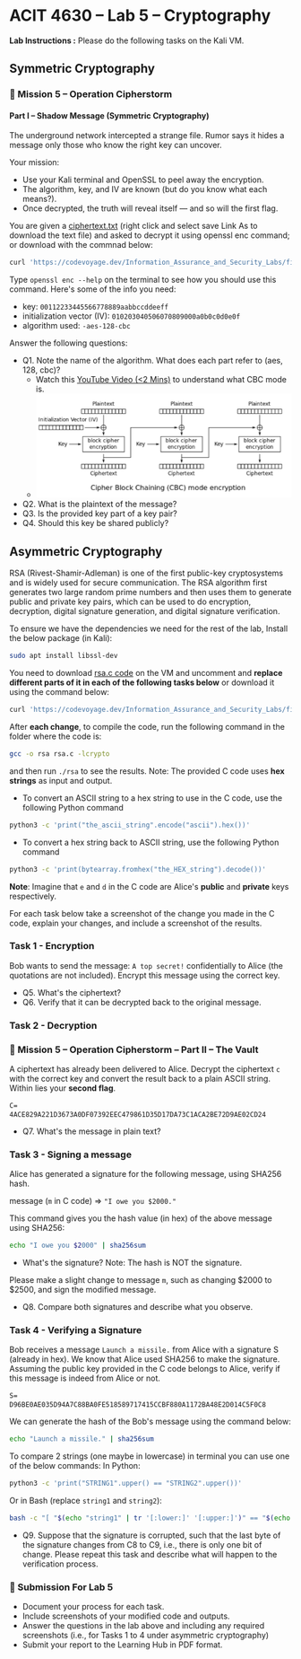 # ACIT 4630 – Lab 5 – Cryptography

**Lab Instructions :**
Please do the following tasks on the Kali VM.

## Symmetric Cryptography

### 🎯 Mission 5 – Operation Cipherstorm

#### Part I – Shadow Message (Symmetric Cryptography)

The underground network intercepted a strange file. Rumor says it hides a message only those who know the right key can uncover.

Your mission:

- Use your Kali terminal and OpenSSL to peel away the encryption.
- The algorithm, key, and IV are known (but do you know what each means?).
- Once decrypted, the truth will reveal itself — and so will the first flag.

You are given a [ciphertext.txt](../files/ciphertext.txt) (right click and select save Link As to download the text file) and asked to decrypt it using openssl enc command; or download with the commnad below:

```sh
curl 'https://codevoyage.dev/Information_Assurance_and_Security_Labs/files/ciphertext.txt' > ciphertext.txt
```

Type `openssl enc --help` on the terminal to see how you should use this command. Here's some of the info you need:

- key: `00112233445566778889aabbccddeeff`
- initialization vector (IV): `010203040506070809000a0b0c0d0e0f`
- algorithm used: `-aes-128-cbc`

Answer the following questions:

- Q1. Note the name of the algorithm. What does each part refer to (aes, 128, cbc)?
  - Watch this [YouTube Video (<2 Mins)](https://www.youtube.com/watch?v=0D7OwYp6ZEc) to understand what CBC mode is.
  - ![CBC Mode Encryption](../images/lab5-fig-1.png)
- Q2. What is the plaintext of the message?
- Q3. Is the provided key part of a key pair?
- Q4. Should this key be shared publicly?

## Asymmetric Cryptography

RSA (Rivest-Shamir-Adleman) is one of the first public-key cryptosystems and is widely used for secure communication. The RSA algorithm first generates two large random prime numbers and then uses them to generate public and private key pairs, which can be used to do encryption, decryption, digital signature generation, and digital signature verification.

To ensure we have the dependencies we need for the rest of the lab, Install the below package (in Kali):

```sh
sudo apt install libssl-dev
```

You need to download [rsa.c code](../files/rsa.c) on the VM and uncomment and **replace different parts of it in each of the following tasks below** or download it using the command below:

```sh
curl 'https://codevoyage.dev/Information_Assurance_and_Security_Labs/files/rsa.c' > rsa.c
```

After **each change**, to compile the code, run the following command in the folder where the code is:

```sh
gcc -o rsa rsa.c -lcrypto
```

and then run `./rsa` to see the results.
Note: The provided C code uses **hex strings** as input and output.

- To convert an ASCII string to a hex string to use in the C code, use the following Python command

```sh
python3 -c 'print("the_ascii_string".encode("ascii").hex())'
```

- To convert a hex string back to ASCII string, use the following Python command

```sh
python3 -c 'print(bytearray.fromhex("the_HEX_string").decode())' 
```

**Note**: Imagine that  `e`  and  `d`  in the C code are Alice's **public** and **private** keys respectively.

For each task below take a screenshot of the change you made in the C code, explain your changes, and include a screenshot of the results.

### Task 1 - Encryption

Bob wants to send the message: `A top secret!` confidentially to Alice (the quotations are not included). Encrypt this message using the correct key.

- Q5. What's the ciphertext?
- Q6. Verify that it can be decrypted back to the original message.

### Task 2 - Decryption

### 🎯 Mission 5 – Operation Cipherstorm – Part II – The Vault

A ciphertext has already been delivered to Alice. Decrypt the ciphertext `c` with the correct key and convert the result back to a plain ASCII string. Within lies your **second flag**.

```plaintext
C= 
4ACE829A221D3673A0DF07392EEC479861D35D17DA73C1ACA2BE72D9AE02CD24
```

- Q7. What's the message in plain text?

### Task 3 - Signing a message

Alice has generated a signature for the following message, using SHA256 hash.

message (`m` in C code) => `"I owe you $2000."`

This command gives you the hash value (in hex) of the above message using SHA256:

```sh
echo "I owe you $2000" | sha256sum 
```

- What's the signature? Note: The hash is NOT the signature.

Please make a slight change to message `m`, such as changing $2000 to $2500, and sign the modified message.

- Q8. Compare both signatures and describe what you observe.

### Task 4 - Verifying a Signature

Bob receives a message `Launch a missile.` from Alice with a signature S (already in hex). We know that Alice used SHA256 to make the signature. Assuming the public key provided in the C code belongs to Alice, verify if this message is indeed from Alice or not.

```plaintext
S=
D96BE0AE035D94A7C88BA0FE518589717415CCBF880A1172BA48E2D014C5F0C8
```

We can generate the hash of the Bob's message using the command below:

```sh
echo "Launch a missile." | sha256sum
```

To compare 2 strings (one maybe in lowercase) in terminal you can use one of the below commands:
In Python:

```sh
python3 -c 'print("STRING1".upper() == "STRING2".upper())'
```

Or in Bash (replace `string1` and `string2`):

```sh
bash -c "[ "$(echo "string1" | tr '[:lower:]' '[:upper:]')" == "$(echo "string2" | tr '[:lower:]' '[:upper:]')" ] && echo "Match" || echo "No Match""
```

- Q9. Suppose that the signature is corrupted, such that the last byte of the signature changes from C8 to C9, i.e., there is only one bit of change. Please repeat this task and describe what will happen to the verification process.

### 📝 Submission For Lab 5

- Document your process for each task.
- Include screenshots of your modified code and outputs.
- Answer the questions in the lab above and including any required screenshots (i.e., for Tasks 1 to 4 under asymmetric cryptography)
- Submit your report to the Learning Hub in PDF format.
